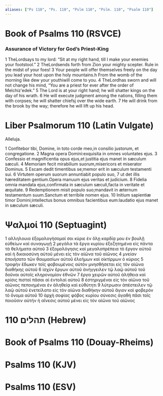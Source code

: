 ```yaml
---
aliases: ["Ps 110", "Ps. 110", "Pslm 110", "Pslm. 110", "Psalm 110"]
---
```



# Book of Psalms 110 (RSVCE)

### Assurance of Victory for God’s Priest-King
1 TheLordsays to my lord: “Sit at my right hand, till I make your enemies your footstool.”
2 TheLordsends forth from Zion your mighty scepter. Rule in the midst of your foes!
3 Your people will offer themselves freely on the day you lead your host upon the holy mountains.h From the womb of the morning like dew your youthiwill come to you.
4 TheLordhas sworn and will not change his mind, “You are a priest for ever after the order of Melchizʹedek.”
5 The Lord is at your right hand; he will shatter kings on the day of his wrath.
6 He will execute judgment among the nations, filling them with corpses; he will shatter chiefsj over the wide earth.
7 He will drink from the brook by the way; therefore he will lift up his head.


# Liber Psalmorum 110 (Latin Vulgate)

 Alleluja.

1 Confitebor tibi, Domine, in toto corde meo,in consilio justorum, et congregatione.
2 Magna opera Domini:exquisita in omnes voluntates ejus.
3 Confessio et magnificentia opus ejus,et justitia ejus manet in sæculum sæculi.
4 Memoriam fecit mirabilium suorum,misericors et miserator Dominus.
5 Escam dedit timentibus se;memor erit in sæculum testamenti sui.
6 Virtutem operum suorum annuntiabit populo suo,
7 ut det illis hæreditatem gentium.Opera manuum ejus veritas et judicium.
8 Fidelia omnia mandata ejus,confirmata in sæculum sæculi,facta in veritate et æquitate.
9 Redemptionem misit populo suo;mandavit in æternum testamentum suum.Sanctum et terribile nomen ejus.
10 Initium sapientiæ timor Domini;intellectus bonus omnibus facientibus eum:laudatio ejus manet in sæculum sæculi.


# Ψαλμοί 110 (Septuagint)

1 αλληλουια ἐξομολογήσομαί σοι κύριε ἐν ὅλῃ καρδίᾳ μου ἐν βουλῇ εὐθείων καὶ συναγωγῇ
2 μεγάλα τὰ ἔργα κυρίου ἐξεζητημένα εἰς πάντα τὰ θελήματα αὐτοῦ
3 ἐξομολόγησις καὶ μεγαλοπρέπεια τὸ ἔργον αὐτοῦ καὶ ἡ δικαιοσύνη αὐτοῦ μένει εἰς τὸν αἰῶνα τοῦ αἰῶνος
4 μνείαν ἐποιήσατο τῶν θαυμασίων αὐτοῦ ἐλεήμων καὶ οἰκτίρμων ὁ κύριος
5 τροφὴν ἔδωκεν τοῖς φοβουμένοις αὐτόν μνησθήσεται εἰς τὸν αἰῶνα διαθήκης αὐτοῦ
6 ἰσχὺν ἔργων αὐτοῦ ἀνήγγειλεν τῷ λαῷ αὐτοῦ τοῦ δοῦναι αὐτοῖς κληρονομίαν ἐθνῶν
7 ἔργα χειρῶν αὐτοῦ ἀλήθεια καὶ κρίσις πισταὶ πᾶσαι αἱ ἐντολαὶ αὐτοῦ
8 ἐστηριγμέναι εἰς τὸν αἰῶνα τοῦ αἰῶνος πεποιημέναι ἐν ἀληθείᾳ καὶ εὐθύτητι
9 λύτρωσιν ἀπέστειλεν τῷ λαῷ αὐτοῦ ἐνετείλατο εἰς τὸν αἰῶνα διαθήκην αὐτοῦ ἅγιον καὶ φοβερὸν τὸ ὄνομα αὐτοῦ
10 ἀρχὴ σοφίας φόβος κυρίου σύνεσις ἀγαθὴ πᾶσι τοῖς ποιοῦσιν αὐτήν ἡ αἴνεσις αὐτοῦ μένει εἰς τὸν αἰῶνα τοῦ αἰῶνος


# 110 תהלים (Hebrew)


# Book of Psalms 110 (Douay-Rheims)


# Psalms 110 (KJV)


# Psalms 110 (ESV)

